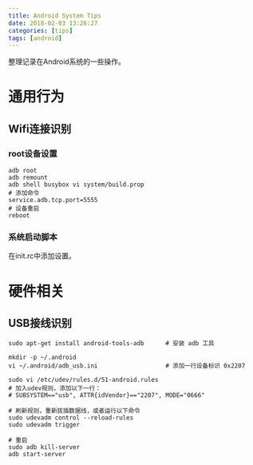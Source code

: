 ```yaml
---
title: Android System Tips
date: 2018-02-03 13:26:27
categories: [tips]
tags: [android]
---
```


整理记录在Android系统的一些操作。

<!-- more -->

# 通用行为

## Wifi连接识别
### root设备设置
``` shell
adb root
adb remount
adb shell busybox vi system/build.prop
# 添加命令
service.adb.tcp.port=5555
# 设备重启
reboot
```
### 系统启动脚本
在init.rc中添加设置。


# 硬件相关

## USB接线识别
``` shell
sudo apt-get install android-tools-adb      # 安装 adb 工具

mkdir -p ~/.android
vi ~/.android/adb_usb.ini                   # 添加一行设备标识 0x2207

sudo vi /etc/udev/rules.d/51-android.rules
# 加入udev规则，添加以下一行：
# SUBSYSTEM=="usb", ATTR{idVendor}=="2207", MODE="0666"

# 刷新规则，重新拔插数据线，或者运行以下命令
sudo udevadm control --reload-rules
sudo udevadm trigger

# 重启
sudo adb kill-server
adb start-server
```